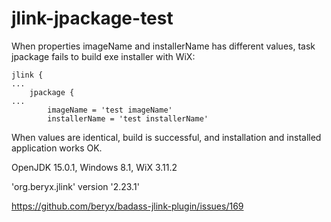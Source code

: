 # jlink-jpackage-test

When properties imageName and installerName has different values, task jpackage fails to build exe installer with WiX:

```
jlink {
...
    jpackage {
...
        imageName = 'test imageName'
        installerName = 'test installerName'
```

When values are identical, build is successful, and installation and installed application works OK.

OpenJDK 15.0.1, Windows 8.1, WiX 3.11.2

'org.beryx.jlink' version '2.23.1'

https://github.com/beryx/badass-jlink-plugin/issues/169
